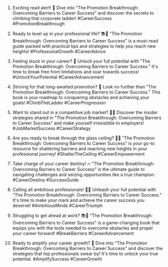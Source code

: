1. Exciting read alert! 🚀 Dive into "The Promotion Breakthrough: Overcoming Barriers to Career Success" and discover the secrets to climbing that corporate ladder! #CareerSuccess #PromotionBreakthrough

2. Ready to level up in your professional life? 📚🎯 "The Promotion Breakthrough: Overcoming Barriers to Career Success" is a must-read guide packed with practical tips and strategies to help you reach new heights! #ProfessionalGrowth #CareerAdvice

3. Feeling stuck in your career? 🤔 Unlock your full potential with "The Promotion Breakthrough: Overcoming Barriers to Career Success." It's time to break free from limitations and soar towards success! #UnlockYourPotential #CareerAdvancement

4. Striving for that long-awaited promotion? 🌟 Look no further than "The Promotion Breakthrough: Overcoming Barriers to Career Success." This book is your roadmap to conquering obstacles and achieving your goals! #ClimbTheLadder #CareerProgression

5. Want to stand out in a competitive job market? 💼🌟 Discover the insider strategies shared in "The Promotion Breakthrough: Overcoming Barriers to Career Success" and make yourself irresistible to employers! #JobMarketSuccess #CareerStrategy

6. Are you ready to break through the glass ceiling? 💪💥 "The Promotion Breakthrough: Overcoming Barriers to Career Success" is your go-to resource for shattering barriers and reaching new heights in your professional journey! #ShatterTheCeiling #CareerEmpowerment

7. Take charge of your career destiny! 🔥 "The Promotion Breakthrough: Overcoming Barriers to Career Success" is the ultimate guide to navigating challenges and seizing opportunities like a true champion. #CareerDestiny #SuccessGuide

8. Calling all ambitious professionals! 📢🚀 Unleash your full potential with "The Promotion Breakthrough: Overcoming Barriers to Career Success." It's time to make your mark and achieve the career success you deserve! #AmbitiousMinds #CareerTriumph

9. Struggling to get ahead at work? 📚💼 "The Promotion Breakthrough: Overcoming Barriers to Career Success" is a game-changing book that equips you with the tools needed to overcome obstacles and propel your career forward! #BreakBarriers #CareerAdvancement

10. Ready to amplify your career growth? 🌟 Dive into "The Promotion Breakthrough: Overcoming Barriers to Career Success" and discover the strategies that top professionals swear by! It's time to unlock your true potential. #AmplifySuccess #CareerGrowth

